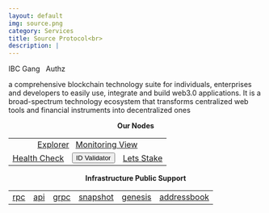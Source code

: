 ```yaml
---
layout: default
img: source.png
category: Services
title: Source Protocol<br>
description: |
---
```


<span  class="badge badge-primary" data-toggle="tooltip" data-html="true" title="<b>Source <=> Osmosis</b>">IBC Gang</span>
&nbsp;
<span  class="badge badge-primary" data-toggle="tooltip" data-html="true" title="<b>enabled</b>">Authz</span>



 a comprehensive blockchain technology suite for individuals, enterprises and developers to easily use, integrate and build web3.0 applications. It is a broad-spectrum technology ecosystem that transforms centralized web tools and financial instruments into decentralized ones


<p align="center"><b>Our Nodes </b></p>
<table class="table">
<tr>
   <td colspan=3 style="text-align: center" class="justify-content-center">
       <a href="https://explorer.tendermint.roomit.xyz/source-mainnet/staking/sourcevaloper1s2rjwh8jahg7vjac9hnj99rlkgrpeknwd8expt" class="btn btn-success margin-top" target="_blank">Explorer</a>
       &nbsp;
         <a href="https://snapshots.raintank.io/dashboard/snapshot/icFFAN69ArpNQeNsydWE9NlTpb1IEYb0" class="btn btn-success margin-top">Monitoring View</a> 
   </td>
</tr>
<tr>
   <td>
       <a href="https://health.roomit.xyz/status/roomit-mainnet/" class="btn btn-info margin-top" target="_blank">Health Check</a>
   </td> 
   <td>
      <button onclick="clip_source_three()"  class="btn btn-warning margin-top">ID Validator</button>
      <input type="text" id="clip_source" value="sourcevaloper1s2rjwh8jahg7vjac9hnj99rlkgrpeknwd8expt" hidden=true> 
   </td>
   <td>
      <a href="https://explorer.tendermint.roomit.xyz/source-mainnet/staking/sourcevaloper1s2rjwh8jahg7vjac9hnj99rlkgrpeknwd8expt" class="btn btn-danger margin-top" target="_blank">Lets Stake</a>
   </td>
</tr>
</table>

<p align="center"><b>Infrastructure Public Support</b></p>
<table>
<tr>
   <td>
      <a href="https://rpc.source.roomit.xyz/" class="btn btn-primary">rpc</a>
   </td>
   <td>
       <a href="https://api.source.roomit.xyz/" class="btn btn-primary">api</a>
   </td>
   <td>
       <a href="grpc.source.roomit.xyz:8443" class="btn btn-primary">grpc</a>
   </td>
   <td>
       <a href="https://roomit.xyz/snapshot/mainnet/source" class="btn btn-primary">snapshot</a>
   </td>
    <td>
       <a href="https://roomit.xyz/genesis/mainnet/source" class="btn btn-primary">genesis</a>
   </td>
   <td>
       <a href="https://roomit.xyz/addressbook/mainnet/source" class="btn btn-primary">addressbook</a>
   </td>
</tr>
</table>